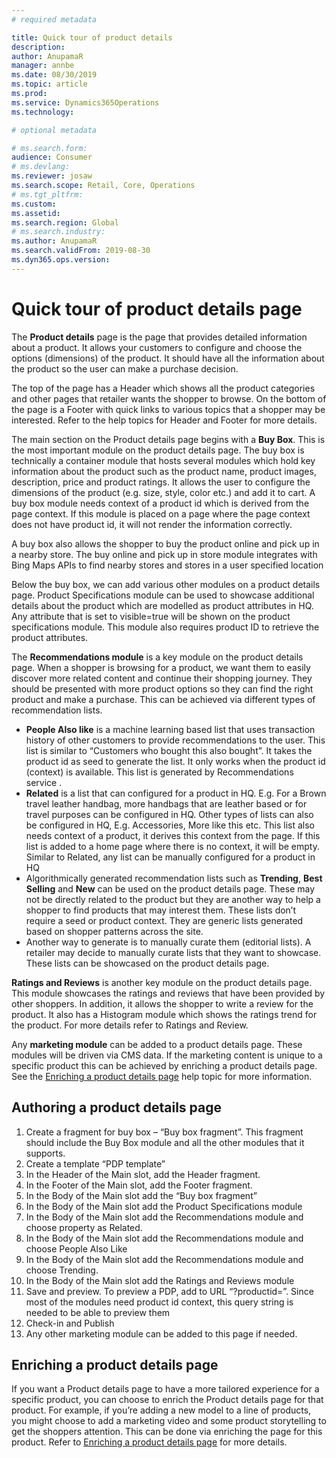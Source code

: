 ```yaml
---
# required metadata

title: Quick tour of product details
description: 
author: AnupamaR
manager: annbe
ms.date: 08/30/2019
ms.topic: article
ms.prod: 
ms.service: Dynamics365Operations
ms.technology: 

# optional metadata

# ms.search.form: 
audience: Consumer
# ms.devlang: 
ms.reviewer: josaw
ms.search.scope: Retail, Core, Operations
# ms.tgt_pltfrm: 
ms.custom: 
ms.assetid: 
ms.search.region: Global
# ms.search.industry: 
ms.author: AnupamaR
ms.search.validFrom: 2019-08-30
ms.dyn365.ops.version: 
---
```


# Quick tour of product details page

The **Product details** page is the page that provides detailed information about a product. It allows your customers to configure and choose the options (dimensions) of the product. It should have all the information about the product so the user can make a purchase decision.

The top of the page has a Header which shows all the product categories and other pages that retailer wants the shopper to browse. On the bottom of the page is a Footer with quick links to various topics that a shopper may be interested. Refer to the help topics for Header and Footer for more details.

The main section on the Product details page begins with a **Buy Box**. This is the most important module on the product details page. The buy box is technically a container module that hosts several modules which hold key information about the product such as the product name, product images, description, price and product ratings. It allows the user to configure the dimensions of the product (e.g. size, style, color etc.) and add it to cart. A buy box module needs context of a product id which is derived from the page context. If this module is placed on a page where the page context does not have product id, it will not render the information correctly. 

A buy box also allows the shopper to buy the product online and pick up in a nearby store. The buy online and pick up in store module integrates with Bing Maps APIs to find nearby stores and stores in a user specified location

Below the buy box, we can add various other modules on a product details page. Product Specifications module can be used to showcase additional details about the product which are modelled as product attributes in HQ. Any attribute that is set to visible=true will be shown on the product specifications module. This module also requires product ID to retrieve the product attributes.

The **Recommendations module** is a key module on the product details page. When a shopper is browsing for a product, we want them to easily discover more related content and continue their shopping journey. They should be presented with more product options so they can find the right product and make a purchase. This can be achieved via different types of recommendation lists.

- **People Also like** is a machine learning based list that uses transaction history of other customers to provide recommendations to the user. This list is similar to “Customers who bought this also bought”. It takes the product id as seed to generate the list. It only works when the product id (context) is available. This list is generated by Recommendations service <link>.
- **Related** is a list that can configured for a product in HQ. E.g. For a Brown travel leather handbag, more handbags that are leather based or for travel purposes can be configured in HQ. Other types of lists can also be configured in HQ, E.g. Accessories, More like this etc. This list also needs context of a product, it derives this context from the page. If this list is added to a home page where there is no context, it will be empty. Similar to Related, any list can be manually configured for a product in HQ
- Algorithmically generated recommendation lists such as **Trending**, **Best Selling** and **New** can be used on the product details page. These may not be directly related to the product but they are another way to help a shopper to find products that may interest them. These lists don’t require a seed or product context. They are generic lists generated based on shopper patterns across the site.
- Another way to generate is to manually curate them (editorial lists). A retailer may decide to manually curate lists that they want to showcase. These lists can be showcased on the product details page.

**Ratings and Reviews** is another key module on the product details page. This module showcases the ratings and reviews that have been provided by other shoppers. In addition, it allows the shopper to write a review for the product. It also has a Histogram module which shows the ratings trend for the product. For more details refer to Ratings and Review<link>.

Any **marketing module** can be added to a product details page. These modules will be driven via CMS data. If the marketing content is unique to a specific product this can be achieved by enriching a product details page. See the [Enriching a product details page]() help topic for more information. 

 

## Authoring a product details page

1. Create a fragment for buy box – “Buy box fragment”. This fragment should include the Buy Box module and all the other modules that it supports.
2. Create a template “PDP template”
3. In the Header of the Main slot, add the Header fragment.
4. In the Footer of the Main slot, add the Footer fragment.
5. In the Body of the Main slot add the “Buy box fragment”
6. In the Body of the Main slot add the Product Specifications module
7. In the Body of the Main slot add the Recommendations module and choose property as Related.
8. In the Body of the Main slot add the Recommendations module and choose People Also Like
9. In the Body of the Main slot add the Recommendations module and choose Trending.
10. In the Body of the Main slot add the Ratings and Reviews module
11. Save and preview. To preview a PDP, add to URL “?productid=<insert>”.  Since most of the modules need product id context, this query string is needed to be able to preview them
12. Check-in and Publish
13. Any other marketing module can be added to this page if needed. 



## Enriching a product details page

If you want a Product details page to have a more tailored experience for a specific product, you can choose to enrich the Product details page for that product. For example, if you’re adding a new model to a line of products, you might choose to add a marketing video and some product storytelling to get the shoppers attention. This can be done via enriching the page for this product. Refer to [Enriching a product details page]() for more details.
